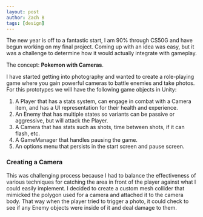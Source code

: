 ```yaml
---
layout: post
author: Zach B
tags: [design]
---
```


The new year is off to a fantastic start, I am 90% through CS50G and have begun working on my final project. Coming up with an idea was easy, but it was a challenge to determine how it would actually integrate with gameplay. 

The concept: **Pokemon with Cameras**. 

I have started getting into photography and wanted to create a role-playing game where you gain powerful cameras to battle enemies and take photos. For this prototypes we will have the following game objects in Unity:

1. A Player that has a stats system, can engage in combat with a Camera item, and has a UI representation for their health and experience.
2. An Enemy that has multiple states so variants can be passive or aggressive, but will attack the Player.
3. A Camera that has stats such as shots, time between shots, if it can flash, etc.
4. A GameManager that handles pausing the game.
5. An options menu that persists in the start screen and pause screen.

### Creating a Camera

This was challenging process because I had to balance the effectiveness of various techniques for catching the area in front of the player against what I could easily implement. I decided to create a custom mesh collider that mimicked the polygon used for a camera and attached it to the camera body. That way when the player tried to trigger a photo, it could check to see if any Enemy objects were inside of it and deal damage to them.
